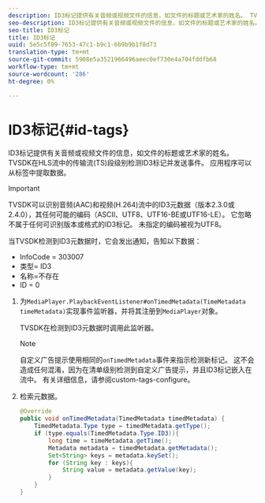 ```yaml
---
description: ID3标记提供有关音频或视频文件的信息，如文件的标题或艺术家的姓名。 TVSDK在HLS流中的传输流(TS)段级别检测ID3标记并发送事件。 应用程序可以从标签中提取数据。
seo-description: ID3标记提供有关音频或视频文件的信息，如文件的标题或艺术家的姓名。 TVSDK在HLS流中的传输流(TS)段级别检测ID3标记并发送事件。 应用程序可以从标签中提取数据。
seo-title: ID3标记
title: ID3标记
uuid: 5e5c5f89-7653-47c1-b9c1-6b9b9b1f8d73
translation-type: tm+mt
source-git-commit: 5908e5a3521966496aeec0ef730e4a704fddfb68
workflow-type: tm+mt
source-wordcount: '286'
ht-degree: 0%

---
```



# ID3标记{#id-tags}

ID3标记提供有关音频或视频文件的信息，如文件的标题或艺术家的姓名。 TVSDK在HLS流中的传输流(TS)段级别检测ID3标记并发送事件。 应用程序可以从标签中提取数据。

>[!IMPORTANT]
>
>TVSDK可以识别音频(AAC)和视频(H.264)流中的ID3元数据（版本2.3.0或2.4.0），其任何可能的编码（ASCII、UTF8、UTF16-BE或UTF16-LE）。 它忽略不属于任何可识别版本或格式的ID3标记。 未指定的编码被视为UTF8。

当TVSDK检测到ID3元数据时，它会发出通知，告知以下数据：

* InfoCode = 303007
* 类型= ID3
* 名称=不存在
* ID = 0

1. 为`MediaPlayer.PlaybackEventListener#onTimedMetadata(TimeMetadata timeMetadata)`实现事件监听器，并将其注册到`MediaPlayer`对象。

   TVSDK在检测到ID3元数据时调用此监听器。

   >[!NOTE]
   >
   >自定义广告提示使用相同的`onTimedMetadata`事件来指示检测新标记。 这不会造成任何混淆，因为在清单级别检测到自定义广告提示，并且ID3标记嵌入在流中。 有关详细信息，请参阅custom-tags-configure。

1. 检索元数据。

   ```java
   @Override 
   public void onTimedMetadata(TimedMetadata timedMetadata) { 
       TimedMetadata.Type type = timedMetadata.getType(); 
       if (type.equals(TimedMetadata.Type.ID3)){ 
           long time = timeMetadata.getTime(); 
           Metadata metadata = timedMetadata.getMetadata(); 
           Set<String> keys = metadata.keySet(); 
           for (String key : keys){ 
               String value = metadata.getValue(key); 
           } 
       } 
   }
   ```

